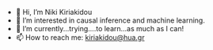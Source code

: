 - 👋 Hi, I’m Niki Kiriakidou
- 👀 I’m interested in causal inference and machine learning.
- 🌱 I’m currently...trying....to learn...as much as I can! 
- 📫 How to reach me: kiriakidou@hua.gr

<!---
kiriakidou/kiriakidou is a ✨ special ✨ repository because its `README.md` (this file) appears on your GitHub profile.
You can click the Preview link to take a look at your changes.
--->
